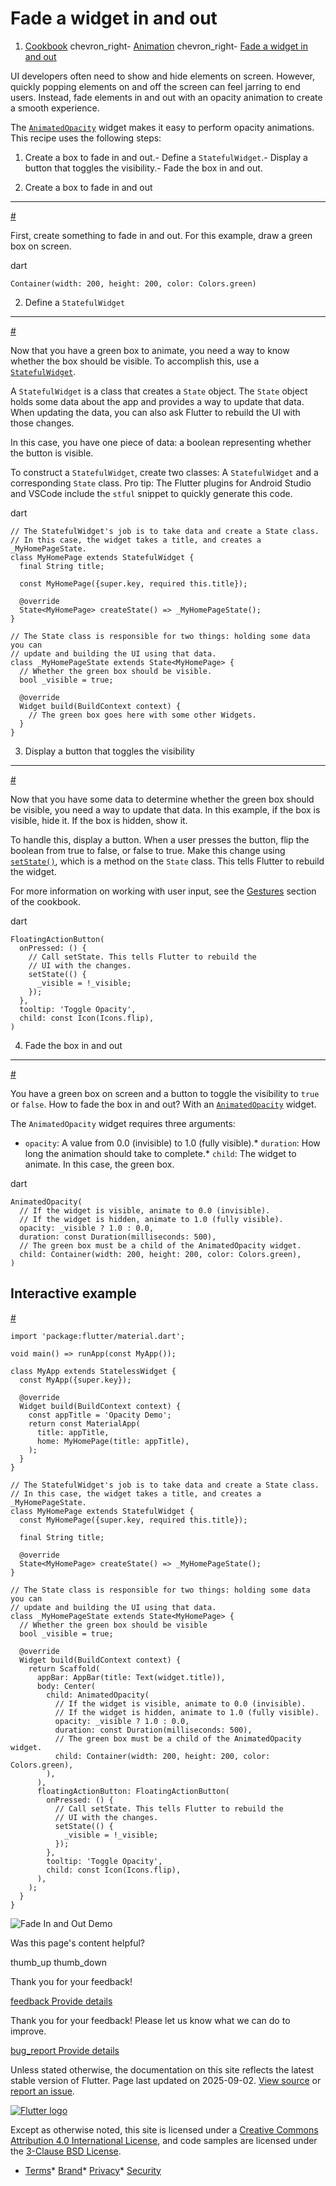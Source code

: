 Fade a widget in and out
========================

1. [Cookbook](/cookbook) chevron\_right- [Animation](/cookbook/animation) chevron\_right- [Fade a widget in and out](/cookbook/animation/opacity-animation)

UI developers often need to show and hide elements on screen. However, quickly popping elements on and off the screen can feel jarring to end users. Instead, fade elements in and out with an opacity animation to create a smooth experience.

The [`AnimatedOpacity`](https://api.flutter.dev/flutter/widgets/AnimatedOpacity-class.html) widget makes it easy to perform opacity animations. This recipe uses the following steps:

1. Create a box to fade in and out.- Define a `StatefulWidget`.- Display a button that toggles the visibility.- Fade the box in and out.

1. Create a box to fade in and out
----------------------------------

[#](#1-create-a-box-to-fade-in-and-out)

First, create something to fade in and out. For this example, draw a green box on screen.

dart

```
Container(width: 200, height: 200, color: Colors.green)
```

2. Define a `StatefulWidget`
----------------------------

[#](#2-define-a-statefulwidget)

Now that you have a green box to animate, you need a way to know whether the box should be visible. To accomplish this, use a [`StatefulWidget`](https://api.flutter.dev/flutter/widgets/StatefulWidget-class.html).

A `StatefulWidget` is a class that creates a `State` object. The `State` object holds some data about the app and provides a way to update that data. When updating the data, you can also ask Flutter to rebuild the UI with those changes.

In this case, you have one piece of data: a boolean representing whether the button is visible.

To construct a `StatefulWidget`, create two classes: A `StatefulWidget` and a corresponding `State` class. Pro tip: The Flutter plugins for Android Studio and VSCode include the `stful` snippet to quickly generate this code.

dart

```
// The StatefulWidget's job is to take data and create a State class.
// In this case, the widget takes a title, and creates a _MyHomePageState.
class MyHomePage extends StatefulWidget {
  final String title;

  const MyHomePage({super.key, required this.title});

  @override
  State<MyHomePage> createState() => _MyHomePageState();
}

// The State class is responsible for two things: holding some data you can
// update and building the UI using that data.
class _MyHomePageState extends State<MyHomePage> {
  // Whether the green box should be visible.
  bool _visible = true;

  @override
  Widget build(BuildContext context) {
    // The green box goes here with some other Widgets.
  }
}
```

3. Display a button that toggles the visibility
-----------------------------------------------

[#](#3-display-a-button-that-toggles-the-visibility)

Now that you have some data to determine whether the green box should be visible, you need a way to update that data. In this example, if the box is visible, hide it. If the box is hidden, show it.

To handle this, display a button. When a user presses the button, flip the boolean from true to false, or false to true. Make this change using [`setState()`](https://api.flutter.dev/flutter/widgets/State/setState.html), which is a method on the `State` class. This tells Flutter to rebuild the widget.

For more information on working with user input, see the [Gestures](/cookbook/gestures) section of the cookbook.

dart

```
FloatingActionButton(
  onPressed: () {
    // Call setState. This tells Flutter to rebuild the
    // UI with the changes.
    setState(() {
      _visible = !_visible;
    });
  },
  tooltip: 'Toggle Opacity',
  child: const Icon(Icons.flip),
)
```

4. Fade the box in and out
--------------------------

[#](#4-fade-the-box-in-and-out)

You have a green box on screen and a button to toggle the visibility to `true` or `false`. How to fade the box in and out? With an [`AnimatedOpacity`](https://api.flutter.dev/flutter/widgets/AnimatedOpacity-class.html) widget.

The `AnimatedOpacity` widget requires three arguments:

* `opacity`: A value from 0.0 (invisible) to 1.0 (fully visible).* `duration`: How long the animation should take to complete.* `child`: The widget to animate. In this case, the green box.

dart

```
AnimatedOpacity(
  // If the widget is visible, animate to 0.0 (invisible).
  // If the widget is hidden, animate to 1.0 (fully visible).
  opacity: _visible ? 1.0 : 0.0,
  duration: const Duration(milliseconds: 500),
  // The green box must be a child of the AnimatedOpacity widget.
  child: Container(width: 200, height: 200, color: Colors.green),
)
```

Interactive example
-------------------

[#](#interactive-example)

```
import 'package:flutter/material.dart';

void main() => runApp(const MyApp());

class MyApp extends StatelessWidget {
  const MyApp({super.key});

  @override
  Widget build(BuildContext context) {
    const appTitle = 'Opacity Demo';
    return const MaterialApp(
      title: appTitle,
      home: MyHomePage(title: appTitle),
    );
  }
}

// The StatefulWidget's job is to take data and create a State class.
// In this case, the widget takes a title, and creates a _MyHomePageState.
class MyHomePage extends StatefulWidget {
  const MyHomePage({super.key, required this.title});

  final String title;

  @override
  State<MyHomePage> createState() => _MyHomePageState();
}

// The State class is responsible for two things: holding some data you can
// update and building the UI using that data.
class _MyHomePageState extends State<MyHomePage> {
  // Whether the green box should be visible
  bool _visible = true;

  @override
  Widget build(BuildContext context) {
    return Scaffold(
      appBar: AppBar(title: Text(widget.title)),
      body: Center(
        child: AnimatedOpacity(
          // If the widget is visible, animate to 0.0 (invisible).
          // If the widget is hidden, animate to 1.0 (fully visible).
          opacity: _visible ? 1.0 : 0.0,
          duration: const Duration(milliseconds: 500),
          // The green box must be a child of the AnimatedOpacity widget.
          child: Container(width: 200, height: 200, color: Colors.green),
        ),
      ),
      floatingActionButton: FloatingActionButton(
        onPressed: () {
          // Call setState. This tells Flutter to rebuild the
          // UI with the changes.
          setState(() {
            _visible = !_visible;
          });
        },
        tooltip: 'Toggle Opacity',
        child: const Icon(Icons.flip),
      ),
    );
  }
}
```

 ![Fade In and Out Demo](/assets/images/docs/cookbook/fade-in-out.webp)

Was this page's content helpful?

thumb\_up thumb\_down

Thank you for your feedback!

 [feedback Provide details](https://github.com/flutter/website/issues/new?template=1_page_issue.yml&&page-url=https://docs.flutter.dev/cookbook/animation/opacity-animation/&page-source=https://github.com/flutter/website/tree/main/src/content/cookbook/animation/opacity-animation.md)

Thank you for your feedback! Please let us know what we can do to improve.

 [bug\_report Provide details](https://github.com/flutter/website/issues/new?template=1_page_issue.yml&&page-url=https://docs.flutter.dev/cookbook/animation/opacity-animation/&page-source=https://github.com/flutter/website/tree/main/src/content/cookbook/animation/opacity-animation.md)

Unless stated otherwise, the documentation on this site reflects the latest stable version of Flutter. Page last updated on 2025-09-02. [View source](https://github.com/flutter/website/tree/main/src/content/cookbook/animation/opacity-animation.md) or [report an issue](https://github.com/flutter/website/issues/new?template=1_page_issue.yml&&page-url=https://docs.flutter.dev/cookbook/animation/opacity-animation/&page-source=https://github.com/flutter/website/tree/main/src/content/cookbook/animation/opacity-animation.md "Report an issue with this page").

[![Flutter logo](/assets/images/branding/flutter/logo+text/horizontal/white.svg)](https://flutter.dev)

Except as otherwise noted, this site is licensed under a [Creative Commons Attribution 4.0 International License](https://creativecommons.org/licenses/by/4.0/), and code samples are licensed under the [3-Clause BSD License](https://opensource.org/licenses/BSD-3-Clause).

* [Terms](/tos "Terms of use")* [Brand](/brand "Brand usage guidelines")* [Privacy](https://policies.google.com/privacy "Privacy policy")* [Security](/security "Security philosophy and practices")

    